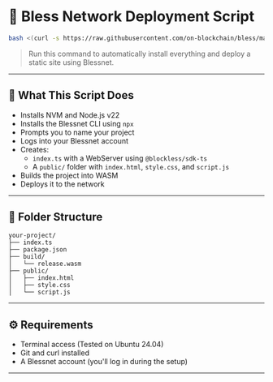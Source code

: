 # 🚀 Bless Network Deployment Script

```bash
bash <(curl -s https://raw.githubusercontent.com/on-blockchain/bless/main/blessdeploy.sh)
```

> Run this command to automatically install everything and deploy a static site using Blessnet.

---

## 📖 What This Script Does

- Installs NVM and Node.js v22
- Installs the Blessnet CLI using `npx`
- Prompts you to name your project
- Logs into your Blessnet account
- Creates:
  - `index.ts` with a WebServer using `@blockless/sdk-ts`
  - A `public/` folder with `index.html`, `style.css`, and `script.js`
- Builds the project into WASM
- Deploys it to the network

---

## 📁 Folder Structure

```
your-project/
├── index.ts
├── package.json
├── build/
│   └── release.wasm
├── public/
│   ├── index.html
│   ├── style.css
│   └── script.js
```

---

## ⚙️ Requirements

- Terminal access (Tested on Ubuntu 24.04)
- Git and curl installed
- A Blessnet account (you'll log in during the setup)

---
